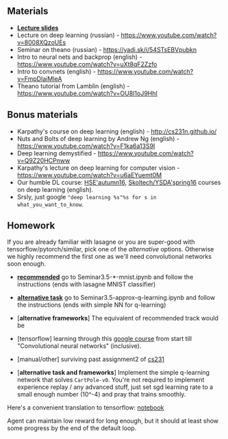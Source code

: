 
## Materials
* [__Lecture slides__](https://yadi.sk/i/yAO2AJ3M3EKP8g)
* Lecture on deep learning (russian) - https://www.youtube.com/watch?v=8008XQzoUEs
* Seminar on theano (russian) - https://yadi.sk/i/54STsEBVpubkn
* Intro to neural nets and backprop (english) - https://www.youtube.com/watch?v=uXt8qF2Zzfo
* Intro to convnets (english) - https://www.youtube.com/watch?v=FmpDIaiMIeA
* Theano tutorial from Lamblin (english) - https://www.youtube.com/watch?v=OU8I1oJ9HhI

## Bonus materials
* Karpathy's course on deep learning (english) - http://cs231n.github.io/
* Nuts and Bolts of deep learning by Andrew Ng (english) - https://www.youtube.com/watch?v=F1ka6a13S9I
* Deep learning demystified - https://www.youtube.com/watch?v=Q9Z20HCPnww
* Karpathy's lecture on deep learning for computer vision - https://www.youtube.com/watch?v=u6aEYuemt0M
* Our humble DL course: [HSE'autumn16](https://github.com/yandexdataschool/HSE_deeplearning), [Skoltech/YSDA'spring16](https://github.com/ddtm/dl-course/) courses on deep learning (english).
* Srsly, just google `"deep learning %s"%s for s in what_you_want_to_know`.

## Homework

If you are already familiar with lasagne or you are super-good with tensorflow/pytorch/similar, pick one of the _alternative_ options. Otherwise we highly recommend the first one as we'll need convolutional networks soon enough.

* [__recommended__](https://github.com/yandexdataschool/Practical_RL/blob/master/week3.5/Seminar3.5-en-mnist.ipynb) go to Seminar3.5-*-mnist.ipynb and follow the instructions (ends with lasagne MNIST classifier)


* [__alternative task__](https://github.com/yandexdataschool/Practical_RL/blob/master/week3.5/Seminar3.5-approx-qlearning.ipynb) go to Seminar3.5-approx-q-learning.ipynb and follow the instructions (ends with simple NN for q-learning)

* [__alternative frameworks__] 
The equivalent of recommended track would be 
* [tensorflow] learning through this [google course](https://www.udacity.com/course/deep-learning--ud730) from start till "Convolutional neural networks" (inclusive).
* [manual/other] surviving past assignment2 of [cs231](http://cs231n.github.io/)

* [__alternative task and frameworks__]
Implement the simple q-learning network that solves `CartPole-v0`. You're not required to implement experience replay / any advanced stuff, just set sgd learning rate to a small enough number (10^-4) and pray that trains smoothly.

Here's a convenient translation to tensorflow: [notebook](https://github.com/yandexdataschool/Practical_RL/blob/master/week3.5/Seminar3.5-approx-qlearning-tf.ipynb)

Agent can maintain low reward for long enough, but it should at least show some progress by the end of the default loop.

